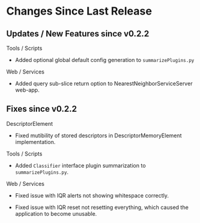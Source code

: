 Changes Since Last Release
==========================


Updates / New Features since v0.2.2
-----------------------------------

Tools / Scripts

  * Added optional global default config generation to ``summarizePlugins.py``

Web / Services

  * Added query sub-slice return option to NearestNeighborServiceServer web-app.


Fixes since v0.2.2
------------------

DescriptorElement

  * Fixed mutibility of stored descriptors in DescriptorMemoryElement
    implementation.

Tools / Scripts

  * Added ``Classifier`` interface plugin summarization to
    ``summarizePlugins.py``.

Web / Services

  * Fixed issue with IQR alerts not showing whitespace correctly.

  * Fixed issue with IQR reset not resetting everything, which caused the
    application to become unusable.
